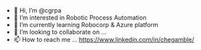 - 👋 Hi, I’m @cgrpa
- 👀 I’m interested in Robotic Process Automation
- 🌱 I’m currently learning Robocorp & Azure platform
- 💞️ I’m looking to collaborate on ...
- 📫 How to reach me ... https://www.linkedin.com/in/chegamble/

<!---
cgrpa/cgrpa is a ✨ special ✨ repository because its `README.md` (this file) appears on your GitHub profile.
You can click the Preview link to take a look at your changes.
--->
